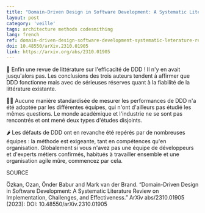 ```yaml
---
title: "Domain-Driven Design in Software Development: A Systematic Literature Review on Implementation, Challenges, and Effectiveness"
layout: post
category: 'veille'
tags: architecture methods codesmithing
lang: french
ref: domain-driven-design-software-development-systematic-leterature-review-implementation-challenges-effectiveness
doi: 10.48550/arXiv.2310.01905
link: https://arxiv.org/abs/2310.01905
---
```


🔬 Enfin une revue de littérature sur l'efficacité de DDD ! Il n'y en avait jusqu'alors pas. Les conclusions des trois auteurs tendent à affirmer que DDD fonctionne mais avec de sérieuses réserves quant à la fiabilité de la littérature existante.

😶‍🌫️ Aucune manière standardisée de mesurer les performances de DDD n'a été adoptée par les différentes équipes, qui n'ont d'ailleurs pas étudié les mêmes questions. Le monde académique et l'industrie ne se sont pas rencontrés et ont mené deux types d'études disjoints.

🌶️ Les défauts de DDD ont en revanche été repérés par de nombreuses équipes : la méthode est exigeante, tant en compétences qu'en organisation. Globalement si vous n'avez pas une équipe de développeurs et d'experts métiers confirmés, habitués à travailler ensemble et une organisation agile mûre, commencez par cela.

SOURCE

Özkan, Ozan, Önder Babur and Mark van der Brand. “Domain-Driven Design in Software Development: A Systematic Literature Review on Implementation, Challenges, and Effectiveness.” ArXiv abs/2310.01905 (2023): DOI: 10.48550/arXiv.2310.01905